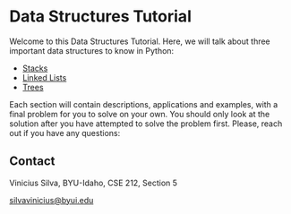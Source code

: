# Data Structures Tutorial

Welcome to this Data Structures Tutorial. Here, we will talk about three important data structures to know in Python:

- [Stacks](1-stacks.md)
- [Linked Lists](2-linked-lists.md)
- [Trees](3-trees.md)

Each section will contain descriptions, applications and examples, with a final problem for you to solve on your own. You should only look at the solution after you have attempted to solve the problem first. Please, reach out if you have any questions:


## Contact


Vinicius Silva, BYU-Idaho, CSE 212, Section 5

silvavinicius@byui.edu
